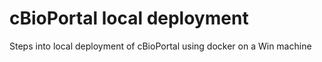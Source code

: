 # cBioPortal local deployment
Steps into local deployment of cBioPortal using docker on a Win machine
